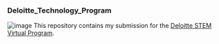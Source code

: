 ### Deloitte_Technology_Program

![image](https://github.com/Billie999/Deloitte_Technology_Project/assets/60508084/334a62d7-333f-4cd8-8c5e-6875d389a6f8)
This repository contains my submission for the [Deloitte STEM Virtual Program](https://www.theforage.com/virtual-internships/prototype/YPWCiGNTkr6QxcpEu/Deloitte-STEM-Virtual-Experience-Program).
